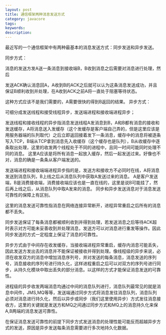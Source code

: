 ```yaml
---
layout: post
title: 通信框架两种消息发送方式
category: javacore
tags: 
keywords: 
description: 
---
```




最近写的一个通信框架中有两种最基本的消息发送方式：同步发送和异步发送。

同步方式：

消息的发送方发A送一条消息到接收端B，B收到消息之后需要对消息进行处理，然后

发送ACK确认消息回A，A收到B的ACK之后就可以认为这条消息发送成功，并且保证B顺利收到并处理，在A收到ACK之前A将一直处于阻塞等待状态。

这种方式应该不是我们需要的，A需要很快的得到B返回的结果。
异步方式：

可细分成发送线程和接受线程异步，发送端进程和接收端进程异步；

发送线程和接收线程的异步指消息发送线程A发消息到B，A和B都有消息的接收和发送缓存，A将消息送入发缓存（这个发缓存是客户端自己弄的，但是这里应该是用服务器端的队列取代）之后立即返回接着发下一条消息，缓存中的消息将被逐条写入TCP，B端从TCP拿到消息先入收缓存（这个缓存也是队列），B从收缓存中逐条取出处理，这里的收发两个线程处于不同的进程中，且同一时间可能同时处理不同的消息。
这里A应该是将所有消息一起放入缓存，然后一起发送过来。好像也不对，消息的确是一条条从客户端发送的。


发送端进程和接收端端进程异步指的是，发送方和接收方不必同时在线，A将消息发送到消息队列，B上线之后从消息队列中获取A发送过来的消息。
A是客户发送端，B是消费接收端，消费接收端应该也是一直在线的，这里是说B可能挂了，然后再上线之后，从消息队列中取A发来的消息。
同步和异步发送消息对于消息发送可靠性的保障上有区别。

这里的消息发送可靠性指消息在网络连接异常断开，进程异常重启之后所有的消息都不丢失。

同步发送保证了每条消息都被顺利收到并得到处理，若发送消息之后等待ACK超时表示对方可能未妥善收到并处理消息，发送方可以对消息进行重发等操作。因此同步发送的方式一定程度上保证了消息的可靠性。

异步方式由于中间存在收发缓存，当接收端进程异常重启，缓存内消息可能丢失，因此发送方发出去的消息并不能保证被接收并得到处理。像线程级的异步来说，必须在收发双方的消息中增加消息序列号，并对发送的每条消息，消息发送的序列号，消息接收的序列号进行持久化，这样进程重启之后可以对双方的序列号进行同步，从持久化模块中取出丢失的部分消息。以这样的方式才能保证消息发送的可靠性。

进程级的异步收发两端消息均通过中间的消息队列进行，消息队列最常见的就是消息中间件，JMS,MQ等等，发送端通过同步方式将消息发往消息队列，消息队列必须对消息进行持久化，然后以异步或同步（我们这里使用异步）方式发往消息接收方，这里的关键就是发送方和MQ之间通过同步方式和MQ上的消息持久化来保A,B两端的消息发送可靠性。

在保证消息发送可靠性的前提下同步方式发送消息的处理性能可能反而超越异步方式的发送，原因是异步发送每条消息需要进行多次地持久化数据。



